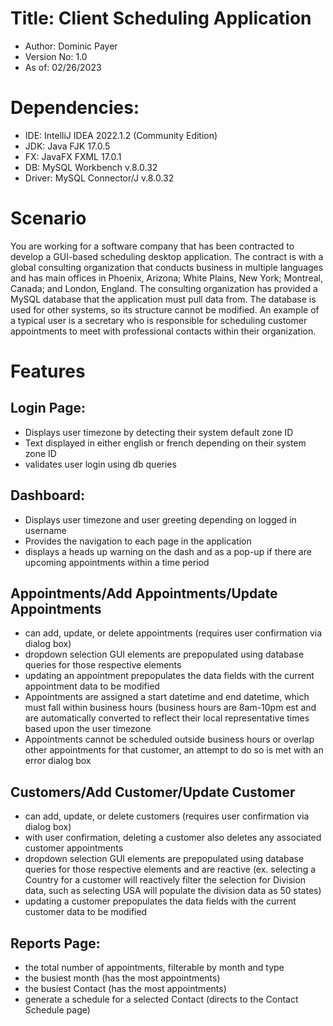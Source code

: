# Title: Client Scheduling Application
- Author: Dominic Payer
- Version No: 1.0
- As of: 02/26/2023

# Dependencies:
- IDE: IntelliJ IDEA 2022.1.2 (Community Edition)
- JDK: Java FJK 17.0.5
- FX: JavaFX FXML 17.0.1
- DB: MySQL Workbench v.8.0.32
- Driver: MySQL Connector/J v.8.0.32

# Scenario
You are working for a software company that has been contracted to develop a GUI-based scheduling desktop application. The contract is with a global consulting organization that conducts business in multiple languages and has main offices in Phoenix, Arizona; White Plains, New York; Montreal, Canada; and London, England. The consulting organization has provided a MySQL database that the application must pull data from. The database is used for other systems, so its structure cannot be modified. An example of a typical user is a secretary who is responsible for scheduling customer appointments to meet with professional contacts within their organization.

# Features
## Login Page:
- Displays user timezone by detecting their system default zone ID
- Text displayed in either english or french depending on their system zone ID
- validates user login using db queries

## Dashboard:
- Displays user timezone and user greeting depending on logged in username
- Provides the navigation to each page in the application
- displays a heads up warning on the dash and as a pop-up if there are upcoming appointments within a time period

## Appointments/Add Appointments/Update Appointments
- can add, update, or delete appointments (requires user confirmation via dialog box)
- dropdown selection GUI elements are prepopulated using database queries for those respective elements
- updating an appointment prepopulates the data fields with the current appointment data to be modified
- Appointments are assigned a start datetime and end datetime, which must fall within business hours (business hours are 8am-10pm est and are automatically converted to reflect their local representative times based upon the user timezone
- Appointments cannot be scheduled outside business hours or overlap other appointments for that customer, an attempt to do so is met with an error dialog box

## Customers/Add Customer/Update Customer
- can add, update, or delete customers (requires user confirmation via dialog box)
- with user confirmation, deleting a customer also deletes any associated customer appointments
- dropdown selection GUI elements are prepopulated using database queries for those respective elements and are reactive (ex. selecting a Country for a customer will reactively filter the selection for Division data, such as selecting USA will populate the division data as 50 states)
- updating a customer prepopulates the data fields with the current customer data to be modified

## Reports Page:
- the total number of appointments, filterable by month and type
- the busiest month (has the most appointments)
- the busiest Contact (has the most appointments)
- generate a schedule for a selected Contact (directs to the Contact Schedule page)

